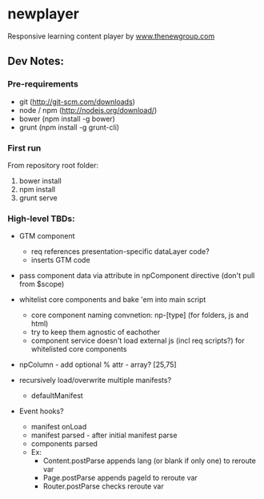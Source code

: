 newplayer
=========

Responsive learning content player by www.thenewgroup.com



## Dev Notes:

### Pre-requirements
- git (http://git-scm.com/downloads)
- node / npm (http://nodejs.org/download/)
- bower (npm install -g bower)
- grunt (npm install -g grunt-cli)

### First run
From repository root folder:

1. bower install
1. npm install
1. grunt serve


### High-level TBDs:

- GTM component
	- req references presentation-specific dataLayer code?
	- inserts GTM code

- pass component data via attribute in npComponent directive (don't pull from $scope)

- whitelist core components and bake 'em into main script
	- core component naming convnetion: np-[type] (for folders, js and html)
	- try to keep them agnostic of eachother
	- component service doesn't load external js (incl req scripts?) for whitelisted core components

- npColumn - add optional % attr - array? [25,75]

- recursively load/overwrite multiple manifests?
	- defaultManifest

- Event hooks?
	- manifest onLoad
	- manifest parsed - after initial manifest parse
	- components parsed
	- Ex:
		- Content.postParse appends lang (or blank if only one) to reroute var
		- Page.postParse appends pageId to reroute var
		- Router.postParse checks reroute var

